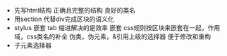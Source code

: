 - 先写html结构
   正确且完整的结构
   良好的类名
- 用section 代替div完成区块的语义化
- stylus 嵌套
    tab 缩进解决的是效率
    嵌套 css规则按区块来嵌套在一起，作用域，css类名的补全
    伪类，伪元素，&引用上级的选择器
    便于修改和重构
- 子元素选择器